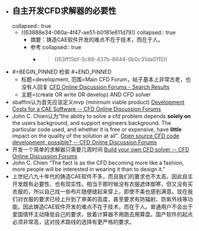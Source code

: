 - ## 自主开发CFD求解器的必要性
  collapsed:: true
	- ((63888e34-060a-4f47-ae51-b0181e611d79))
	  collapsed:: true
		- 摘要：铸造CAE软件开发的难点不在于技术，而在于人。
		- 参考
		  collapsed:: true
			- >((63ff15bf-5c89-437b-8644-0b0c31da0115))
- #+BEGIN_PINNED
  检索
  #+END_PINNED
	- 标题=development, 范围=Main CFD Forum，帖子基本上非常古老，也没有人回复 [CFD Online Discussion Forums - Search Results](https://www.cfd-online.com/Forums/search.php?searchid=11922498)
	- 主题=(create OR write OR develop) AND CFD solver
- sbaffini认为首先应该定义mvp (minimum viable product) [Development Costs for a CAE Software -- CFD Online Discussion Forums](https://www.cfd-online.com/Forums/main/245991-development-costs-cae-software.html)
- John C. Chien认为"the ability to solve a cfd problem depends **solely on** the users background, and support engineers background. The particular code used, and whether it is free or expensive, have **little** impact on the quality of the solution at all". [Open source CFD code development, possible? -- CFD Online Discussion Forums](https://www.cfd-online.com/Forums/main/2333-open-source-cfd-code-development-possible.html)
- 开发一个简单的求解器只需要几周时间 [Build your own CFD solver -- CFD Online Discussion Forums](https://www.cfd-online.com/Forums/main/4200-build-your-own-cfd-solver.html)
- John C. Chien “The fact is as the CFD becoming more like a fashion, more people will be interested in wearing it than to design it.”
- 上世纪八九十年代的铸造CAE软件不多，而且我们的要求也不太高，因此自主开发既有必要性、也有现实性。相当于那时候没有衣服遮体御寒，但又没有买衣服的，所以自己找一些布片随便缝起来穿上，即使不美也感到满意。现在我们对衣服的要求已经上升到了审美的高度，甚至要求有防辐射、防紫外线等功能。因此铸造CAE软件开发的难点不在于技术，而在于人。普通用户不会出于爱国情怀主动降低自己的要求，放着计算器不用跑去用算盘。国产软件的起点必须非常高，这对技术路线的选择有更严格的要求。